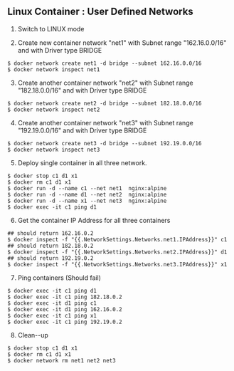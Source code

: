 ## Linux Container : User Defined Networks

1.  Switch to LINUX mode

2.  Create new container network "net1" with Subnet range "162.16.0.0/16" and with Driver type BRIDGE

```
$ docker network create net1 -d bridge --subnet 162.16.0.0/16
$ docker network inspect net1
```

3.  Create another container network "net2" with Subnet range "182.18.0.0/16" and with Driver type BRIDGE

```
$ docker network create net2 -d bridge --subnet 182.18.0.0/16
$ docker network inspect net2
```

4.  Create another container network "net3" with Subnet range "192.19.0.0/16" and with Driver type BRIDGE

```
$ docker network create net3 -d bridge --subnet 192.19.0.0/16
$ docker network inspect net3
```

5. Deploy single container in all three network.

```
$ docker stop c1 d1 x1
$ docker rm c1 d1 x1
$ docker run -d --name c1 --net net1  nginx:alpine 
$ docker run -d --name d1 --net net2  nginx:alpine 
$ docker run -d --name x1 --net net3  nginx:alpine 
$ docker exec -it c1 ping d1

```

6. Get the container IP Address for all three containers

```
## should return 162.16.0.2
$ docker inspect -f "{{.NetworkSettings.Networks.net1.IPAddress}}" c1
## should return 182.18.0.2
$ docker inspect -f "{{.NetworkSettings.Networks.net2.IPAddress}}" d1
## should return 192.19.0.2
$ docker inspect -f "{{.NetworkSettings.Networks.net3.IPAddress}}" x1
```

7. Ping containers (Should fail)

```
$ docker exec -it c1 ping d1
$ docker exec -it c1 ping 182.18.0.2
$ docker exec -it d1 ping c1
$ docker exec -it d1 ping 162.16.0.2
$ docker exec -it c1 ping x1
$ docker exec -it c1 ping 192.19.0.2
```

8. Clean--up

```
$ docker stop c1 d1 x1
$ docker rm c1 d1 x1
$ docker network rm net1 net2 net3
```